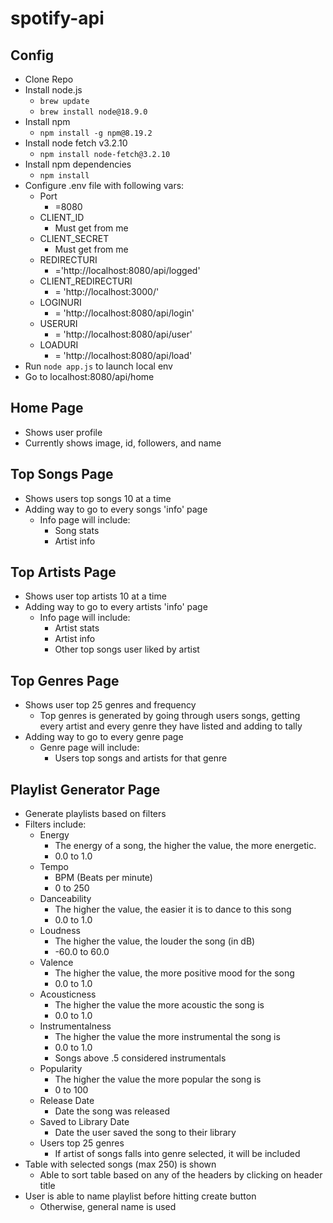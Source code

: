 # spotify-api
## Config
  * Clone Repo
  * Install node.js
    * `brew update`
    * `brew install node@18.9.0`
  * Install npm
    * `npm install -g npm@8.19.2`
  * Install node fetch v3.2.10
    * `npm install node-fetch@3.2.10`
  * Install npm dependencies
    * `npm install`
  * Configure .env file with following vars:
    * Port
      * =8080
    * CLIENT_ID
      * Must get from me
    * CLIENT_SECRET
      * Must get from me
    * REDIRECTURI
      * ='http://localhost:8080/api/logged'
    * CLIENT_REDIRECTURI
      * = 'http://localhost:3000/'
    * LOGINURI
      * = 'http://localhost:8080/api/login'
    * USERURI
      * = 'http://localhost:8080/api/user'
    * LOADURI
      * = 'http://localhost:8080/api/load'
  * Run `node app.js` to launch local env
  * Go to localhost:8080/api/home

## Home Page
  * Shows user profile
  * Currently shows image, id, followers, and name

## Top Songs Page
* Shows users top songs 10 at a time
* Adding way to go to every songs 'info' page
  * Info page will include:
    * Song stats
    * Artist info

## Top Artists Page
* Shows user top artists 10 at a time
* Adding way to go to every artists 'info' page
  * Info page will include:
    * Artist stats
    * Artist info
    * Other top songs user liked by artist

## Top Genres Page
* Shows user top 25 genres and frequency
  * Top genres is generated by going through users songs, getting every artist and every genre they have listed and adding to tally
* Adding way to go to every genre page
  * Genre page will include:
    * Users top songs and artists for that genre

## Playlist Generator Page
* Generate playlists based on filters
* Filters include:
  * Energy
    * The energy of a song, the higher the value, the more energetic.
    * 0.0 to 1.0
  * Tempo
    * BPM (Beats per minute)
    * 0 to 250
  * Danceability
    * The higher the value, the easier it is to dance to this song
    * 0.0 to 1.0
  * Loudness
    * The higher the value, the louder the song (in dB)
    * -60.0 to 60.0
  * Valence
    * The higher the value, the more positive mood for the song
    * 0.0 to 1.0
  * Acousticness
    * The higher the value the more acoustic the song is
    * 0.0 to 1.0
  * Instrumentalness
    * The higher the value the more instrumental the song is
    * 0.0 to 1.0
    * Songs above .5 considered instrumentals
  * Popularity
    * The higher the value the more popular the song is
    * 0 to 100
  * Release Date
    * Date the song was released
  * Saved to Library Date
    * Date the user saved the song to their library
  * Users top 25 genres
    * If artist of songs falls into genre selected, it will be included
* Table with selected songs (max 250) is shown
  * Able to sort table based on any of the headers by clicking on header title
* User is able to name playlist before hitting create button
  * Otherwise, general name is used



